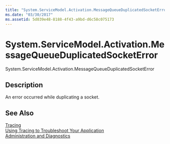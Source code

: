 ```yaml
---
title: "System.ServiceModel.Activation.MessageQueueDuplicatedSocketError"
ms.date: "03/30/2017"
ms.assetid: 5d039e48-8188-4f43-a9bd-d6c58c075173
---
```

# System.ServiceModel.Activation.MessageQueueDuplicatedSocketError
System.ServiceModel.Activation.MessageQueueDuplicatedSocketError  
  
## Description  
 An error occurred while duplicating a socket.  
  
## See Also  
 [Tracing](../../../../../docs/framework/wcf/diagnostics/tracing/index.md)  
 [Using Tracing to Troubleshoot Your Application](../../../../../docs/framework/wcf/diagnostics/tracing/using-tracing-to-troubleshoot-your-application.md)  
 [Administration and Diagnostics](../../../../../docs/framework/wcf/diagnostics/index.md)
